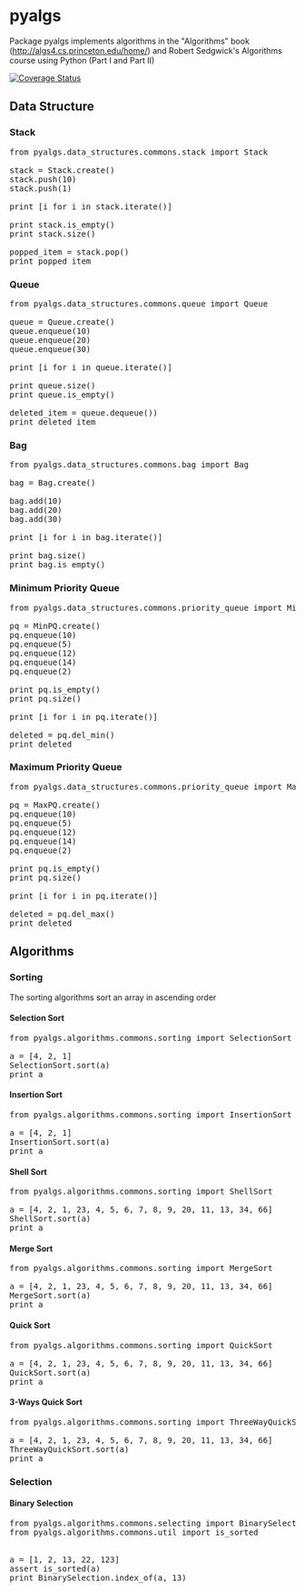 # pyalgs

Package pyalgs implements algorithms in the "Algorithms" book (http://algs4.cs.princeton.edu/home/) and Robert Sedgwick's Algorithms course using Python (Part I and Part II)

[![Coverage Status](https://coveralls.io/repos/github/chen0040/pyalgs/badge.svg?branch=master)](https://coveralls.io/github/chen0040/pyalgs?branch=master)

## Data Structure

### Stack

<pre>
from pyalgs.data_structures.commons.stack import Stack

stack = Stack.create()
stack.push(10)
stack.push(1)

print [i for i in stack.iterate()]

print stack.is_empty()
print stack.size()

popped_item = stack.pop()
print popped_item
</pre>


### Queue

<pre>
from pyalgs.data_structures.commons.queue import Queue

queue = Queue.create()
queue.enqueue(10)
queue.enqueue(20)
queue.enqueue(30)

print [i for i in queue.iterate()]

print queue.size()
print queue.is_empty()

deleted_item = queue.dequeue())
print deleted_item
</pre>

### Bag

<pre>
from pyalgs.data_structures.commons.bag import Bag

bag = Bag.create()

bag.add(10)
bag.add(20)
bag.add(30)

print [i for i in bag.iterate()]

print bag.size()
print bag.is_empty()
</pre>

### Minimum Priority Queue

<pre>
from pyalgs.data_structures.commons.priority_queue import MinPQ

pq = MinPQ.create()
pq.enqueue(10)
pq.enqueue(5)
pq.enqueue(12)
pq.enqueue(14)
pq.enqueue(2)

print pq.is_empty()
print pq.size()

print [i for i in pq.iterate()]

deleted = pq.del_min()
print deleted
</pre>

### Maximum Priority Queue

<pre>
from pyalgs.data_structures.commons.priority_queue import MaxPQ

pq = MaxPQ.create()
pq.enqueue(10)
pq.enqueue(5)
pq.enqueue(12)
pq.enqueue(14)
pq.enqueue(2)

print pq.is_empty()
print pq.size()

print [i for i in pq.iterate()]

deleted = pq.del_max()
print deleted
</pre>

## Algorithms

### Sorting

The sorting algorithms sort an array in ascending order

#### Selection Sort

<pre>
from pyalgs.algorithms.commons.sorting import SelectionSort

a = [4, 2, 1]
SelectionSort.sort(a)
print a
</pre>

#### Insertion Sort

<pre>
from pyalgs.algorithms.commons.sorting import InsertionSort

a = [4, 2, 1]
InsertionSort.sort(a)
print a
</pre>

#### Shell Sort

<pre>
from pyalgs.algorithms.commons.sorting import ShellSort

a = [4, 2, 1, 23, 4, 5, 6, 7, 8, 9, 20, 11, 13, 34, 66]
ShellSort.sort(a)
print a
</pre>

#### Merge Sort

<pre>
from pyalgs.algorithms.commons.sorting import MergeSort

a = [4, 2, 1, 23, 4, 5, 6, 7, 8, 9, 20, 11, 13, 34, 66]
MergeSort.sort(a)
print a
</pre>

#### Quick Sort

<pre>
from pyalgs.algorithms.commons.sorting import QuickSort

a = [4, 2, 1, 23, 4, 5, 6, 7, 8, 9, 20, 11, 13, 34, 66]
QuickSort.sort(a)
print a
</pre>

#### 3-Ways Quick Sort

<pre>
from pyalgs.algorithms.commons.sorting import ThreeWayQuickSort

a = [4, 2, 1, 23, 4, 5, 6, 7, 8, 9, 20, 11, 13, 34, 66]
ThreeWayQuickSort.sort(a)
print a
</pre>

### Selection

#### Binary Selection

<pre>
from pyalgs.algorithms.commons.selecting import BinarySelection
from pyalgs.algorithms.commons.util import is_sorted


a = [1, 2, 13, 22, 123]
assert is_sorted(a)
print BinarySelection.index_of(a, 13) 
        
</pre>